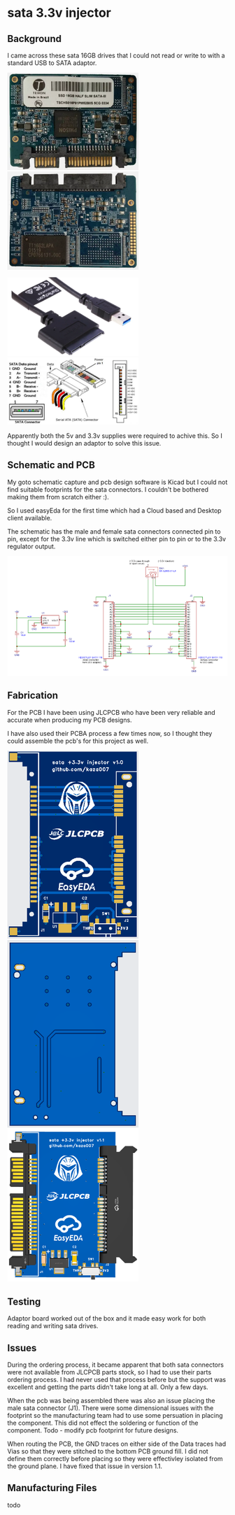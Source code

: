 # sata 3.3v injector

## Background
I came across these sata 16GB drives that I could not read or write to with a standard USB to SATA adaptor.

<img src="https://github.com/kaza007/sata-3.3v-injector/blob/main/sata-16gb-front.png" width="300"> <img src="https://github.com/kaza007/sata-3.3v-injector/blob/main/sata-16gb-back.png" width="300"> 

<img src="https://github.com/kaza007/sata-3.3v-injector/blob/main/usb-sata-cable.png" width="300"> <img src="https://github.com/kaza007/sata-3.3v-injector/blob/main/sata-pinouts.png" width="300">

Apparently both the 5v and 3.3v supplies were required to achive this. So I thought I would design an adaptor to solve this issue.

## Schematic and PCB
My goto schematic capture and pcb design software is Kicad but I could not find suitable footprints for the sata connectors. I couldn't be bothered making them from scratch either :).

So I used easyEda for the first time which had a Cloud based and Desktop client available.

The schematic has the male and female sata connectors connected pin to pin, except for the 3.3v line which is switched either pin to pin or to the 3.3v regulator output.

<img src="https://github.com/kaza007/sata-3.3v-injector/blob/main/schematic.png">

## Fabrication
For the PCB I have been using JLCPCB who have been very reliable and accurate when producing my PCB designs.

I have also used their PCBA process a few times now, so I thought they could assemble the pcb's for this project as well.

<img src="https://github.com/kaza007/sata-3.3v-injector/blob/main/images/pcb-top.png" width="300"> <img src="https://github.com/kaza007/sata-3.3v-injector/blob/main/images/pcb-bottom.png" width="300"> 
<img src="https://github.com/kaza007/sata-3.3v-injector/blob/main/images/3D_PCB1_2025-02-07-top.png" width="300">

## Testing
Adaptor board worked out of the box and it made easy work for both reading and writing sata drives.

## Issues
During the ordering process, it became apparent that both sata connectors were not available from JLCPCB parts stock, so I had to use their parts ordering process. I had never used that process before but the support was excellent and getting the parts didn't take long at all. Only a few days.

When the pcb was being assembled there was also an issue placing the male sata connector (J1). There were some dimensional issues with the footprint so the manufacturing team had to use some persuation in placing the component. This did not effect the soldering or function of the component. Todo - modify pcb footprint for future designs.

When routing the PCB, the GND traces on either side of the Data traces had Vias so that they were stitched to the bottom PCB ground fill. I did not define them correctly before placing so they were effectivley isolated from the ground plane. I have fixed that issue in version 1.1.

## Manufacturing Files
todo
